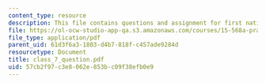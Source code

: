 ```yaml
---
content_type: resource
description: This file contains questions and assignment for first national city bank.
file: https://ol-ocw-studio-app-qa.s3.amazonaws.com/courses/15-568a-practical-information-technology-management-spring-2005/57cb2f97c3e8062e853bc09f38efb0e9_class_7_question.pdf
file_type: application/pdf
parent_uid: 61d3f6a3-1803-d4b7-818f-c457ade9284d
resourcetype: Document
title: class_7_question.pdf
uid: 57cb2f97-c3e8-062e-853b-c09f38efb0e9
---
```

